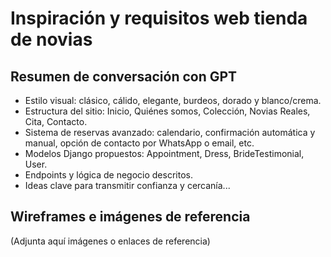 # Inspiración y requisitos web tienda de novias

## Resumen de conversación con GPT

- Estilo visual: clásico, cálido, elegante, burdeos, dorado y blanco/crema.
- Estructura del sitio: Inicio, Quiénes somos, Colección, Novias Reales, Cita, Contacto.
- Sistema de reservas avanzado: calendario, confirmación automática y manual, opción de contacto por WhatsApp o email, etc.
- Modelos Django propuestos: Appointment, Dress, BrideTestimonial, User.
- Endpoints y lógica de negocio descritos.
- Ideas clave para transmitir confianza y cercanía...

## Wireframes e imágenes de referencia
(Adjunta aquí imágenes o enlaces de referencia)
